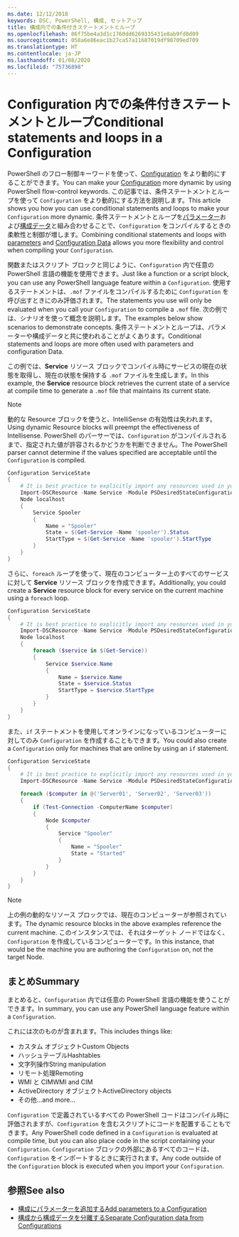 ```yaml
---
ms.date: 12/12/2018
keywords: DSC, PowerShell, 構成, セットアップ
title: 構成内での条件付きステートメントとループ
ms.openlocfilehash: 86f75be4a3d1c1760dd6269335431e8ab9fd8d09
ms.sourcegitcommit: 058a6e86eac1b27ca57a11687019df98709ed709
ms.translationtype: HT
ms.contentlocale: ja-JP
ms.lasthandoff: 01/08/2020
ms.locfileid: "75736898"
---
```

# <a name="conditional-statements-and-loops-in-a-configuration"></a><span data-ttu-id="4d32a-103">Configuration 内での条件付きステートメントとループ</span><span class="sxs-lookup"><span data-stu-id="4d32a-103">Conditional statements and loops in a Configuration</span></span>

<span data-ttu-id="4d32a-104">PowerShell のフロー制御キーワードを使って、[Configuration](configurations.md) をより動的にすることができます。</span><span class="sxs-lookup"><span data-stu-id="4d32a-104">You can make your [Configuration](configurations.md) more dynamic by using PowerShell flow-control keywords.</span></span> <span data-ttu-id="4d32a-105">この記事では、条件ステートメントとループを使って `Configuration` をより動的にする方法を説明します。</span><span class="sxs-lookup"><span data-stu-id="4d32a-105">This article shows you how you can use conditional statements and loops to make your `Configuration` more dynamic.</span></span> <span data-ttu-id="4d32a-106">条件ステートメントとループを[パラメーター](add-parameters-to-a-configuration.md)および[構成データ](configData.md)と組み合わせることで、`Configuration` をコンパイルするときの柔軟性と制御が増します。</span><span class="sxs-lookup"><span data-stu-id="4d32a-106">Combining conditional statements and loops with [parameters](add-parameters-to-a-configuration.md) and [Configuration Data](configData.md) allows you more flexibility and control when compiling your `Configuration`.</span></span>

<span data-ttu-id="4d32a-107">関数またはスクリプト ブロックと同じように、`Configuration` 内で任意の PowerShell 言語の機能を使用できます。</span><span class="sxs-lookup"><span data-stu-id="4d32a-107">Just like a function or a script block, you can use any PowerShell language feature within a `Configuration`.</span></span>
<span data-ttu-id="4d32a-108">使用するステートメントは、`.mof` ファイルをコンパイルするために `Configuration` を呼び出すときにのみ評価されます。</span><span class="sxs-lookup"><span data-stu-id="4d32a-108">The statements you use will only be evaluated when you call your `Configuration` to compile a `.mof` file.</span></span> <span data-ttu-id="4d32a-109">次の例では、シナリオを使って概念を説明します。</span><span class="sxs-lookup"><span data-stu-id="4d32a-109">The examples below show scenarios to demonstrate concepts.</span></span> <span data-ttu-id="4d32a-110">条件ステートメントとループは、パラメーターや構成データと共に使われることがよくあります。</span><span class="sxs-lookup"><span data-stu-id="4d32a-110">Conditional statements and loops are more often used with parameters and configuration Data.</span></span>

<span data-ttu-id="4d32a-111">この例では、**Service** リソース ブロックでコンパイル時にサービスの現在の状態を取得し、現在の状態を保持する `.mof` ファイルを生成します。</span><span class="sxs-lookup"><span data-stu-id="4d32a-111">In this  example, the **Service** resource block retrieves the current state of a service at compile time to generate a `.mof` file that maintains its current state.</span></span>

> [!NOTE]
> <span data-ttu-id="4d32a-112">動的な Resource ブロックを使うと、IntelliSense の有効性は失われます。</span><span class="sxs-lookup"><span data-stu-id="4d32a-112">Using dynamic Resource blocks will preempt the effectiveness of Intellisense.</span></span> <span data-ttu-id="4d32a-113">PowerShell のパーサーでは、`Configuration` がコンパイルされるまで、指定された値が許容されるかどうかを判断できません。</span><span class="sxs-lookup"><span data-stu-id="4d32a-113">The PowerShell parser cannot determine if the values specified are acceptable until the `Configuration` is compiled.</span></span>

```powershell
Configuration ServiceState
{
    # It is best practice to explicitly import any resources used in your Configurations.
    Import-DSCResource -Name Service -Module PSDesiredStateConfiguration
    Node localhost
    {
        Service Spooler
        {
            Name = "Spooler"
            State = $(Get-Service -Name 'spooler').Status
            StartType = $(Get-Service -Name 'spooler').StartType
        }
    }
}
```

<span data-ttu-id="4d32a-114">さらに、`foreach` ループを使って、現在のコンピューター上のすべてのサービスに対して **Service** リソース ブロックを作成できます。</span><span class="sxs-lookup"><span data-stu-id="4d32a-114">Additionally, you could create a **Service** resource block for every service on the current machine using a `foreach` loop.</span></span>

```powershell
Configuration ServiceState
{
    # It is best practice to explicitly import any resources used in your Configurations.
    Import-DSCResource -Name Service -Module PSDesiredStateConfiguration
    Node localhost
    {
        foreach ($service in $(Get-Service))
        {
            Service $service.Name
            {
                Name = $service.Name
                State = $service.Status
                StartType = $service.StartType
            }
        }
    }
}
```

<span data-ttu-id="4d32a-115">また、`if` ステートメントを使用してオンラインになっているコンピューターに対してのみ `Configuration` を作成することもできます。</span><span class="sxs-lookup"><span data-stu-id="4d32a-115">You could also create a `Configuration` only for machines that are online by using an `if` statement.</span></span>

```powershell
Configuration ServiceState
{
    # It is best practice to explicitly import any resources used in your Configurations.
    Import-DSCResource -Name Service -Module PSDesiredStateConfiguration

    foreach ($computer in @('Server01', 'Server02', 'Server03'))
    {
        if (Test-Connection -ComputerName $computer)
        {
            Node $computer
            {
                Service "Spooler"
                {
                    Name = "Spooler"
                    State = "Started"
                }
            }
        }
    }
}
```

> [!NOTE]
> <span data-ttu-id="4d32a-116">上の例の動的なリソース ブロックでは、現在のコンピューターが参照されています。</span><span class="sxs-lookup"><span data-stu-id="4d32a-116">The dynamic resource blocks in the above examples reference the current machine.</span></span> <span data-ttu-id="4d32a-117">このインスタンスでは、それはターゲット ノードではなく、`Configuration` を作成しているコンピューターです。</span><span class="sxs-lookup"><span data-stu-id="4d32a-117">In this instance, that would be the machine you are authoring the `Configuration` on, not the target Node.</span></span>

<!---
Mention Get-DSCConfigurationFromSystem
-->

## <a name="summary"></a><span data-ttu-id="4d32a-118">まとめ</span><span class="sxs-lookup"><span data-stu-id="4d32a-118">Summary</span></span>

<span data-ttu-id="4d32a-119">まとめると、`Configuration` 内では任意の PowerShell 言語の機能を使うことができます。</span><span class="sxs-lookup"><span data-stu-id="4d32a-119">In summary, you can use any PowerShell language feature within a `Configuration`.</span></span>

<span data-ttu-id="4d32a-120">これには次のものが含まれます。</span><span class="sxs-lookup"><span data-stu-id="4d32a-120">This includes things like:</span></span>

- <span data-ttu-id="4d32a-121">カスタム オブジェクト</span><span class="sxs-lookup"><span data-stu-id="4d32a-121">Custom Objects</span></span>
- <span data-ttu-id="4d32a-122">ハッシュテーブル</span><span class="sxs-lookup"><span data-stu-id="4d32a-122">Hashtables</span></span>
- <span data-ttu-id="4d32a-123">文字列操作</span><span class="sxs-lookup"><span data-stu-id="4d32a-123">String manipulation</span></span>
- <span data-ttu-id="4d32a-124">リモート処理</span><span class="sxs-lookup"><span data-stu-id="4d32a-124">Remoting</span></span>
- <span data-ttu-id="4d32a-125">WMI と CIM</span><span class="sxs-lookup"><span data-stu-id="4d32a-125">WMI and CIM</span></span>
- <span data-ttu-id="4d32a-126">ActiveDirectory オブジェクト</span><span class="sxs-lookup"><span data-stu-id="4d32a-126">ActiveDirectory objects</span></span>
- <span data-ttu-id="4d32a-127">その他...</span><span class="sxs-lookup"><span data-stu-id="4d32a-127">and more...</span></span>

<span data-ttu-id="4d32a-128">`Configuration` で定義されているすべての PowerShell コードはコンパイル時に評価されますが、`Configuration` を含むスクリプトにコードを配置することもできます。</span><span class="sxs-lookup"><span data-stu-id="4d32a-128">Any PowerShell code defined in a `Configuration` is evaluated at compile time, but you can also place code in the script containing your `Configuration`.</span></span> <span data-ttu-id="4d32a-129">`Configuration` ブロックの外部にあるすべてのコードは、`Configuration` をインポートするときに実行されます。</span><span class="sxs-lookup"><span data-stu-id="4d32a-129">Any code outside of the `Configuration` block is executed when you import your `Configuration`.</span></span>

## <a name="see-also"></a><span data-ttu-id="4d32a-130">参照</span><span class="sxs-lookup"><span data-stu-id="4d32a-130">See also</span></span>

- [<span data-ttu-id="4d32a-131">構成にパラメーターを追加する</span><span class="sxs-lookup"><span data-stu-id="4d32a-131">Add parameters to a Configuration</span></span>](add-parameters-to-a-configuration.md)
- [<span data-ttu-id="4d32a-132">構成から構成データを分離する</span><span class="sxs-lookup"><span data-stu-id="4d32a-132">Separate Configuration data from Configurations</span></span>](configData.md)

